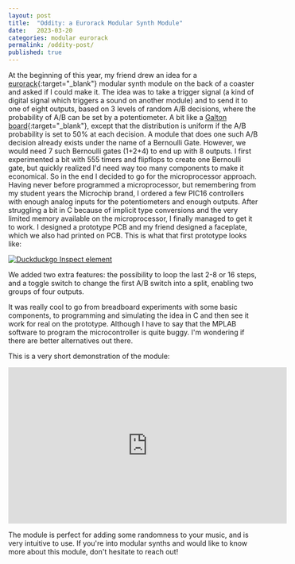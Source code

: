 ```yaml
---
layout: post
title:  "Oddity: a Eurorack Modular Synth Module"
date:   2023-03-20
categories: modular eurorack
permalink: /oddity-post/
published: true
---
```


At the beginning of this year, my friend drew an idea for a [eurorack][wiki]{:target="_blank"} modular synth module
on the back of a coaster and asked if I could make it. The idea was to take a trigger signal
(a kind of digital signal which triggers a sound on another module) and to send it to
one of eight outputs, based on 3 levels of random A/B decisions, where the probability of 
A/B can be set by a potentiometer. A bit like a [Galton board][galton]{:target="_blank"},
except that the distribution is uniform if the A/B probability is set to 50% at each decision.
A module that does one such A/B decision already exists under the name of a Bernoulli Gate.
However, we would need 7 such Bernoulli gates (1+2+4) to end up with 8 outputs.
I first experimented a bit with 555 timers and flipflops to create one Bernoulli gate,
but quickly realized I'd need way too many components to make it economical. So in the end
I decided to go for the microprocessor approach.
Having never before programmed a microprocessor, but remembering from my student years the 
Microchip brand, I ordered a few PIC16 controllers with enough analog inputs for the potentiometers
and enough outputs.
After struggling a bit in C because of implicit type conversions and the very limited
memory available on the microprocessor, I finally managed to get it to work. I designed a
prototype PCB and my friend designed a faceplate, which we also had printed on PCB.
This is what that first prototype looks like:

[![Duckduckgo Inspect element](/assets/img/oddity-pcb.jpeg)](/assets/img/oddity-pcb.jpeg)

We added two extra features: the possibility to loop the last 2-8 or 16 steps, and a toggle
switch to change
the first A/B switch into a  split, enabling two groups of four outputs.

It was really cool to go from breadboard experiments with some basic components, to
programming and simulating the idea in C and then see it work for real on the prototype.
Although I have to say that the MPLAB software to program the microcontroller is quite buggy.
I'm wondering if there are better alternatives out there.

This is a very short demonstration of the module:
<iframe width="560" height="315" src="https://www.youtube.com/embed/Ua8h6-mFC-s" title="YouTube video player" frameborder="0" allow="accelerometer; autoplay; clipboard-write; encrypted-media; gyroscope; picture-in-picture; web-share" allowfullscreen></iframe>

The module is perfect for adding some randomness to your music, and is very intuitive to use.
If you're into modular synths and would like to know more about this module, don't hesitate
to reach out!

[wiki]: https://en.wikipedia.org/wiki/Eurorack
[galton]: https://en.wikipedia.org/wiki/Galton_board